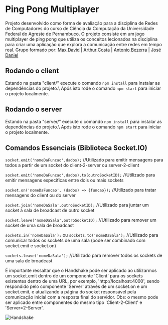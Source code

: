 # Ping Pong Multiplayer

Projeto desenvolvido como forma de avaliação para a disciplina de Redes de Computadores do curso de Ciência da Computação da Universidade Federal do Agreste de Pernambuco. O projeto consiste em um jogo multiplayer de ping pong que utiliza os conceitos lecionados na disciplina para criar uma aplicação que explora a comunicação entre redes em tempo real.
Grupo formado por: [Max David](https://github.com/maxdavidsouza) | [Arthur Costa](https://github.com/arthur007110) | [Antonio Bezerra](https://github.com/antoniobezerra01) | [José Daniel](https://github.com/JoseDanielF)

## Rodando o client

Estando na pasta "client/" execute o comando `npm install` para instalar as dependências do projeto.\ 
Após isto rode o comando `npm start` para iniciar o projeto localmente.

## Rodando o server

Estando na pasta "server/" execute o comando `npm install` para instalar as dependências do projeto.\ 
Após isto rode o comando `npm start` para iniciar o projeto localmente.

## Comandos Essenciais (Biblioteca Socket.IO)

`socket.emit('nomeDaFuncao',dados);` //Utilizado para emitir mensagens para todos a partir de um socket do client-2-server ou server-2-client

`socket.emit('nomeDaFuncao',dados).to(outroSocketID);` //Utilizado para emitir mensagens específicas entre dois ou mais sockets

`socket.on('nomeDaFuncao', (dados) => {funcao});` //Utilizado para tratar mensagens do client ou do server

`socket.join('nomeDaSala',outroSocketID);` //Utilizado para juntar um socket à sala de broadcast de outro socket

`socket.leave('nomeDaSala',outroSocketID);` //Utilizado para remover um socket de uma sala de broadcast

`sockets.in('nomeDaSala');` ou `sockets.to('nomeDaSala');` //Utilizado para comunicar todos os sockets de uma sala (pode ser combinado com socket.emit e socket.on)

`sockets.leave('nomeDaSala');` //Utilizado para remover todos os sockets de uma sala de broadcast

É importante ressaltar que o Handshake pode ser aplicado ao utilizarmos um socket.emit dentro de um componente 'Client' para os sockets existentes dentro de uma URL, por exemplo, 'http://localhost:4000', sendo respondido pelo componente 'Server' através de um socket.on e um socket.emit, e atualizando a página do socket responsável pela comunicação inicial com a resposta final do servidor. Obs: o mesmo pode ser aplicado entre componentes do mesmo tipo 'Client-2-Client' e 'Server=2-Server'.

![Handshake](https://user-images.githubusercontent.com/89958956/231743908-1da1b25c-de94-447d-a70f-303e3c243852.png)

